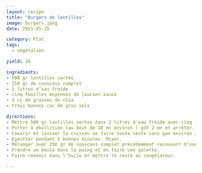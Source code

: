```yaml
---
layout: recipe
title: "Burgers de lentilles"
image: burgers.jpeg
date: 2021-05-15

category: Plat
tags:
  - végétalien

yield: 16

ingredients:
- 500 gr lentilles vertes
- 250 gr de couscous complet
- 2 litres d’eau froide
- cinq feuilles moyennes de laurier sauce
- 3 cc de graines de chia
- trois bonnes cac de gros sels

directions:
- Mettre 500 gr lentilles vertes dans 2 litres d’eau froide avec cinq feuilles moyennes de laurier sauce et trois bonnes cac de gros sels.
- Porter à ébullition (au bout de 10 mn environ ) pdt 2 mn et arrêter.
- Couvrir et laisser la cuisson se faire toute seule sans gaz environ 20mn.
- Égoutter pendant 5 bonnes minutes. Mixer.
- Mélanger avec 250 gr de couscous complet précédemment recouvert d’eau chaude salée, et 3 cc de graines de chia précédemment recouvertes d’eau (Ou du lin ou du psylium).
- Prendre un boule dans le poing et en faire une galette.
- Faire revenir dans l’huile et mettre le reste au congélateur.

---
```

